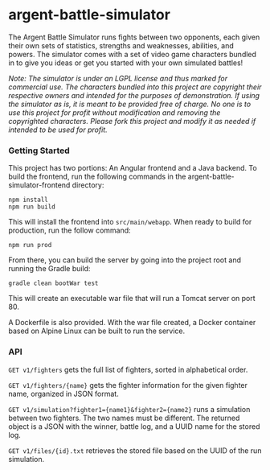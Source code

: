 # argent-battle-simulator

The Argent Battle Simulator runs fights between two opponents, each
given their own sets of statistics, strengths and weaknesses, 
abilities, and powers. The simulator comes with a set of video game
characters bundled in to give you ideas or get you started with your
own simulated battles!

_Note: The simulator is under an LGPL license and thus marked for 
commercial use. The characters bundled into this project are 
copyright their respective owners and intended for the purposes of
demonstration. If using the simulator as is, it is meant to be 
provided free of charge. No one is to use this project for profit
without modification and removing the copyrighted characters. 
Please fork this project and modify it as needed if intended to 
be used for profit._

### Getting Started

This project has two portions: An Angular frontend and a Java
backend. To build the frontend, run the following commands in the
argent-battle-simulator-frontend directory:

```shell script
npm install
npm run build
```

This will install the frontend into `src/main/webapp`. When ready
to build for production, run the follow command:
                                                       
```shell script
npm run prod
```

From there,
you can build the server by going into the project root and
running the Gradle build:

```shell script
gradle clean bootWar test
```

This will create an executable war file that will run a Tomcat
server on port 80.

A Dockerfile is also provided. With the war file created, a Docker
container based on Alpine Linux can be built to run the service.

### API

`GET v1/fighters` gets the full list of fighters, sorted in 
alphabetical order.

`GET v1/fighters/{name}` gets the fighter information for the given
fighter name, organized in JSON format.

`GET v1/simulation?fighter1={name1}&fighter2={name2}` runs a
simulation between two fighters. The two names must be different.
The returned object is a JSON with the winner, battle log, and a
UUID name for the stored log.

`GET v1/files/{id}.txt` retrieves the stored file based on the UUID
of the run simulation.